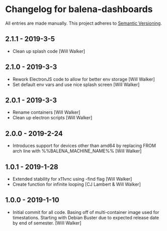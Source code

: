 # Changelog for balena-dashboards

All entries are made manually. This project adheres to [Semantic Versioning](http://semver.org/).

## 2.1.1 - 2019-3-5

-   Clean up splash code [Will Walker]

## 2.1.0 - 2019-3-3

-   Rework ElectronJS code to allow for better env storage [Will Walker]
-   Set default env vars and use nice splash screen [Will Walker]

## 2.0.1 - 2019-3-3

-   Rename containers [Will Walker]
-   Clean up electron scripts [Will Walker]

## 2.0.0 - 2019-2-24

-   Introduces support for devices other than amd64  by replacing FROM
    arch line with %%BALENA_MACHINE_NAME%% [Will Walker]

## 1.0.1 - 2019-1-28

-   Extended stability for x11vnc using -find flag [Will Walker]
-   Create function for infinite looping [CJ Lambert & Will Walker]

## 1.0.0 - 2019-1-10

-   Initial commit for all code.  Basing off of multi-container image used for
    timestations.  Starting with Debian Buster due to expected release date by
    end of semester. [Will Walker]
